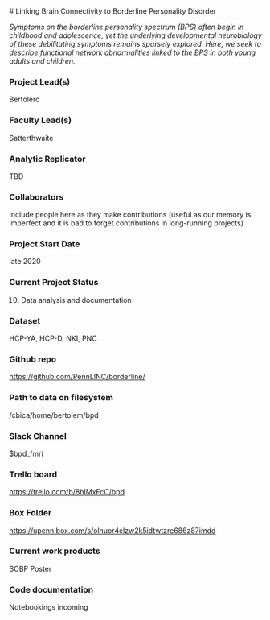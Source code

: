 <br>
<br>
# Linking Brain Connectivity to Borderline Personality Disorder

*Symptoms on the borderline personality spectrum (BPS) often begin in childhood and adolescence, yet the underlying developmental neurobiology of these debilitating symptoms remains sparsely explored. Here, we seek to describe functional network abnormalities linked to the BPS in both young adults and children.*

### Project Lead(s) 

Bertolero

### Faculty Lead(s)

Satterthwaite

### Analytic Replicator

TBD

### Collaborators

Include people here as they make contributions (useful as our memory is imperfect and it is bad to forget contributions in long-running projects)

### Project Start Date

late 2020

### Current Project Status

10) Data analysis and documentation

### Dataset

HCP-YA, HCP-D, NKI, PNC

### Github repo

https://github.com/PennLINC/borderline/

### Path to data on filesystem

/cbica/home/bertolem/bpd

### Slack Channel

$bpd_fmri

### Trello board

https://trello.com/b/8hIMxFcC/bpd

### Box Folder

https://upenn.box.com/s/olnuor4clzw2k5idtwtzre686z87imdd

### Current work products

SOBP Poster

### Code documentation

Notebookings incoming
